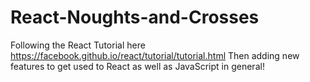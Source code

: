 # React-Noughts-and-Crosses
Following the React Tutorial here https://facebook.github.io/react/tutorial/tutorial.html
Then adding new features to get used to React as well as JavaScript in general!

